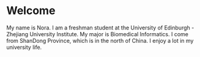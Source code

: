 # Welcome
My name is Nora. I am a freshman student at the University of Edinburgh - Zhejiang University Institute. My major is Biomedical Informatics. I come from ShanDong Province, which is in the north of China. I enjoy a lot in my university life.
